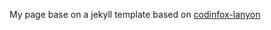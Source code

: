 My page base on a jekyll template based on [codinfox-lanyon](https://github.com/codinfox/codinfox-lanyon)